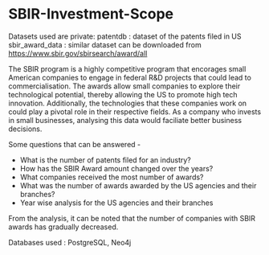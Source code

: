 # SBIR-Investment-Scope

Datasets used are private: 
patentdb : dataset of the patents filed in US
sbir_award_data : similar dataset can be downloaded from https://www.sbir.gov/sbirsearch/award/all

The SBIR program is a highly competitive program that encorages small American companies to engage in federal R&D projects that could lead to commercialisation. The awards allow small companies to explore their technological potential, thereby allowing the US to promote high tech innovation. Additionally, the technologies that these companies work on could play a pivotal role in their respective fields. As a company who invests in small businesses, analysing this data would faciliate better business decisions.

Some questions that can be answered - 
- What is the number of patents filed for an industry?
- How has the SBIR Award amount changed over the years?
- What companies received the most number of awards?
- What was the number of awards awarded by the US agencies and their branches?
- Year wise analysis for the US agencies and their branches 

From the analysis, it can be noted that the number of companies with SBIR awards has gradually decreased.

Databases used : PostgreSQL, Neo4j
